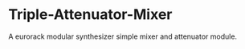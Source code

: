 Triple-Attenuator-Mixer
=======================

A eurorack modular synthesizer simple mixer and attenuator module.
